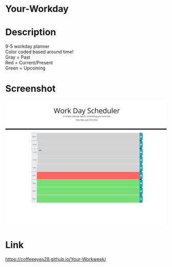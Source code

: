 # Your-Workday


# Description
9-5 workday planner
<br>
Color coded based around time!
<br>
Gray = Past 
<br>
Red = Current/Present
<br>
Green = Upcoming 



# Screenshot

<img src ="Assets\images\workweekscreen.png">









# Link
<a href="https://coffeeeyes28.github.io/Your-Workweek/">https://coffeeeyes28.github.io/Your-Workweek/</a>
